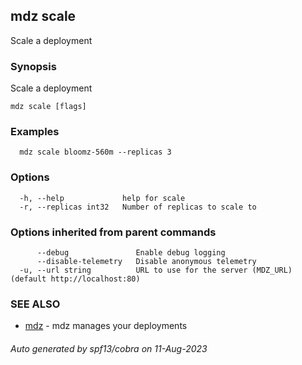 ## mdz scale

Scale a deployment

### Synopsis

Scale a deployment

```
mdz scale [flags]
```

### Examples

```
  mdz scale bloomz-560m --replicas 3
```

### Options

```
  -h, --help             help for scale
  -r, --replicas int32   Number of replicas to scale to
```

### Options inherited from parent commands

```
      --debug               Enable debug logging
      --disable-telemetry   Disable anonymous telemetry
  -u, --url string          URL to use for the server (MDZ_URL) (default http://localhost:80)
```

### SEE ALSO

* [mdz](mdz.md)	 - mdz manages your deployments

###### Auto generated by spf13/cobra on 11-Aug-2023
